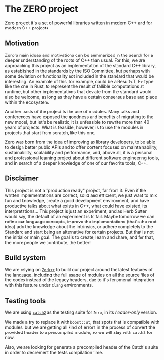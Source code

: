 # The ZERO project

Zero project it's a set of powerful libraries written in modern C++ and for
modern C++ projects

## Motivation

Zero's main ideas and motivations can be summarized in the search for a deeper understanding of the roots of C++ than usual. For this, we are approaching this project as an implementation of the standard C++ library, as established in the standards by the ISO Committee, but perhaps with some deviation or functionality not included in the standard that would be interesting. An example of this, for example, could be a Result<T, E> type like the one in Rust, to represent the result of fallible computations at runtime, but other implementations that deviate from the standard would also be welcome, as long as they have a certain consensus base and place within the ecosystem.

Another basis of the project is the use of modules. Many talks and conferences have exposed the goodness and benefits of migrating to the new model, but let's be realistic, it is unfeasible to rewrite more than 40 years of projects. What is feasible, however, is to use the modules in projects that start from scratch, like this one.

Zero was born from the idea of improving as library developers, to be able to design better public APIs and to offer content focused on maintainability, sustainability, scalability and performance, and, above all, it is a personal and professional learning project about different software engineering tools, and in search of a deeper knowledge of one of our favorite tools, C++.

## Disclaimer

This project is not a "production ready" project, far from it. Even if the written implementations are correct, solid and efficient, we just want to mix fun and knowledge, create a good development environment, and have productive talks about what exists in C++, what could have existed, its interpretations... This project is just an experiment, and as Herb Sutter would say, the default of an experiment is to fail. Maybe tomorrow we can refine our language concepts, improve the implementations (that's the root idea) adn the knowledge about the intrinsics, or adhere completely to the Standard and start being an alternative for certain projects. But that is not the initial or main goal. The goal is to create, learn and share, and for that, the more people we contribute, the better!

## Build system

We are relying on [`Zork++`](https://github.com/zerodaycode/Zork) to build our project around the
latest features of the language, including the full usage of modules on all the source files
of the codes instead of the legacy headers, due to it's fenomenal integration with this feature
under `Clang` environments.

## Testing tools

We are using [`catch2`](https://github.com/catchorg/Catch2) as the testing suite for `Zero`, in its *header-only* version.

We made a try to replace it with `boost::ut`, that spots that is compatible with modules, but we are getting all kind of errors in the process of convert the provided header to a precompiled module, so we will stay
with `catch2` for now.

Also, we are looking for generate a precompiled header of the Catch's suite in order to decrement
the tests compilation time.
